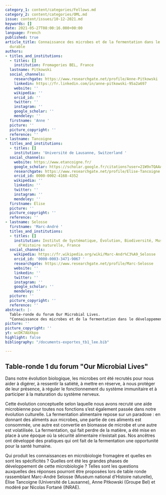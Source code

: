 ```yaml
---
category_1: content/categories/Fellows.md
category_2: content/categories/OML.md
issue: content/issues/10-12-2021.md
keywords: []
date: 2021-05-27T08:00:16.000+00:00
language: French
published: true
article_title: Connaissance des microbes et de la fermentation dans le développement
  durable
authors:
- titles_and_institutions:
  - titles: []
    institution: Fromageries BEL, France
  lastname: Pitkowski
  social_channels:
    researchgate: https://www.researchgate.net/profile/Anne-Pitkowski
    linkedin: https://fr.linkedin.com/in/anne-pitkowski-95a2a697
    website: ''
    wikipedia: ''
    orcid_id: ''
    twitter: ''
    instagram: ''
    google_scholar: ''
    mendeley: ''
  firstname: 'Anne '
  picture: ''
  picture_copyright: ''
  reference: ''
- lastname: Tancoigne
  titles_and_institutions:
  - titles: []
    institution: 'Université de Lausanne, Switzerland '
  social_channels:
    website: https://www.etancoigne.fr/
    google_scholar: https://scholar.google.fr/citations?user=21W9xTQAAAAJ&hl=fr
    researchgate: https://www.researchgate.net/profile/Elise-Tancoigne
    orcid_id: 0000-0002-4168-4352
    wikipedia: ''
    linkedin: ''
    twitter: ''
    instagram: ''
    mendeley: ''
  firstname: Élise
  picture: ''
  picture_copyright: ''
  reference: ''
- lastname: Selosse
  firstname: 'Marc-André '
  titles_and_institutions:
  - titles: []
    institution: Institut de Systématique, Évolution, Biodiversité, Muséum national
      d'Histoire naturelle, France
  social_channels:
    wikipedia: https://fr.wikipedia.org/wiki/Marc-Andr%C3%A9_Selosse
    orcid_id: '0000-0003-3471-9067 '
    researchgate: https://www.researchgate.net/profile/Marc-Selosse
    website: ''
    linkedin: ''
    twitter: ''
    instagram: ''
    google_scholar: ''
    mendeley: ''
  picture: ''
  picture_copyright: ''
  reference: ''
abstract: |-
  Table-ronde du forum Our Microbial Lives.
  "Connaissance des microbes et de la fermentation dans le développement durable"
picture: ''
picture_copyright: ''
yt: wcDK7AbXkpo
highlight: false
bibliography: "/documents-exportes_tb1_lee.bib"

---
```

## Table-ronde 1 du forum "Our Microbial Lives"

Dans notre évolution biologique, les microbes ont été recrutés pour nous aider à digérer, à ressentir la satiété, à mettre en réserve, à nous protéger de leur présence, à réguler le fonctionnement du système immunitaire et à participer à la maturation du système nerveux.

Cette évolution conceptuelle selon laquelle nous avons recruté une aide microbienne pour toutes nos fonctions s’est également passée dans notre évolution culturelle. La fermentation alimentaire repose sur un paradoxe : en donnant des aliments aux microbes, une partie de ces aliments est consommée, une autre est convertie en biomasse de microbe et une autre est volatilisée. La fermentation, qui fait perdre de la matière, a été mise en place à une époque où la sécurité alimentaire n’existait pas. Nos ancêtres ont développé des pratiques qui ont fait de la fermentation une opportunité pour la santé humaine.

Qui produit les connaissances en microbiologie fromagère et quelles en sont les spécificités ? Quelles ont été les grandes phases de développement de cette microbiologie ? Telles sont les questions auxquelles des réponses pourront être proposées lors de table ronde rassemblant Marc-André Selosse (Muséum national d’Histoire naturelle), Élise Tancoigne (Université de Lausanne), Anne Pitkowski (Groupe Bel) et modéré par Nicolas Fortané (INRAE).

<Youtube yt="wcDK7AbXkpo" caption ="Connaissance des microbes et de la fermentation dans le développement durable"></Youtube>